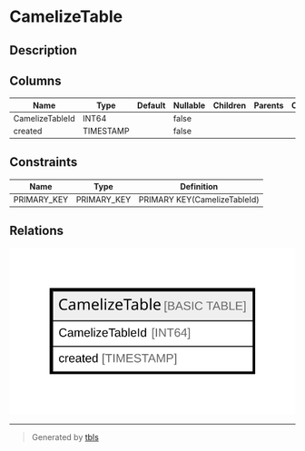 # CamelizeTable

## Description

## Columns

| Name | Type | Default | Nullable | Children | Parents | Comment |
| ---- | ---- | ------- | -------- | -------- | ------- | ------- |
| CamelizeTableId | INT64 |  | false |  |  |  |
| created | TIMESTAMP |  | false |  |  |  |

## Constraints

| Name | Type | Definition |
| ---- | ---- | ---------- |
| PRIMARY_KEY | PRIMARY_KEY | PRIMARY KEY(CamelizeTableId) |

## Relations

![er](CamelizeTable.svg)

---

> Generated by [tbls](https://github.com/k1LoW/tbls)
